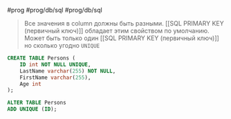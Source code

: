 #prog #prog/db/sql #prog/db/sql

> Все значения в column должны быть разными. [[SQL PRIMARY KEY (первичный ключ)]] обладает этим свойством по умолчанию.
> Может быть только один [[SQL PRIMARY KEY (первичный ключ)]] но сколько угодно `UNIQUE`

```sql
CREATE TABLE Persons (  
    ID int NOT NULL UNIQUE,  
    LastName varchar(255) NOT NULL,  
    FirstName varchar(255),  
    Age int  
);
```

```sql
ALTER TABLE Persons  
ADD UNIQUE (ID);
```
